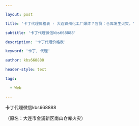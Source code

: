 ---
layout: post
title: '卡丁代理价格表 - 大连锦州化工厂爆炸？官员：仓库发生火灾。'
subtitle: '卡丁代理微信kbs668888'
description: '卡丁代理价格表'
keyword: '卡丁, 代理'
author: kbs668888
header-style: text
tags:
  - Web
---
卡丁代理微信kbs668888

（原名：大连市金浦新区南山仓库火灾）


